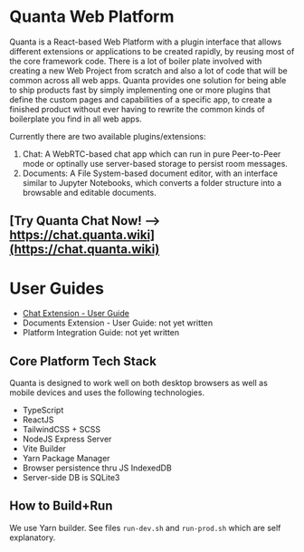 # Quanta Web Platform

Quanta is a React-based Web Platform with a plugin interface that allows different extensions or applications to be created rapidly, by reusing most of the core framework code. There is a lot of boiler plate involved with creating a new Web Project from scratch and also a lot of code that will be common across all web apps. Quanta provides one solution for being able to ship products fast by simply implementing one or more plugins that define the custom pages and capabilities of a specific app, to create a finished product without ever having to rewrite the common kinds of boilerplate you find in all web apps.

Currently there are two available plugins/extensions:

1) Chat: A WebRTC-based chat app which can run in pure Peer-to-Peer mode or optinally use server-based storage to persist room messages.
2) Documents: A File System-based document editor, with an interface similar to Jupyter Notebooks, which converts a folder structure into a browsable and editable documents.

## [Try Quanta Chat Now! --> https://chat.quanta.wiki](https://chat.quanta.wiki)

# User Guides

* [Chat Extension - User Guide](./public/docs/chat_extension/chat_user_guide.md)
* Documents Extension - User Guide: not yet written
* Platform Integration Guide: not yet written

## Core Platform Tech Stack

Quanta is designed to work well on both desktop browsers as well as mobile devices and uses the following technologies.

* TypeScript
* ReactJS
* TailwindCSS + SCSS
* NodeJS Express Server 
* Vite Builder
* Yarn Package Manager
* Browser persistence thru JS IndexedDB
* Server-side DB is SQLite3

## How to Build+Run

We use Yarn builder. See files `run-dev.sh` and `run-prod.sh` which are self explanatory.

